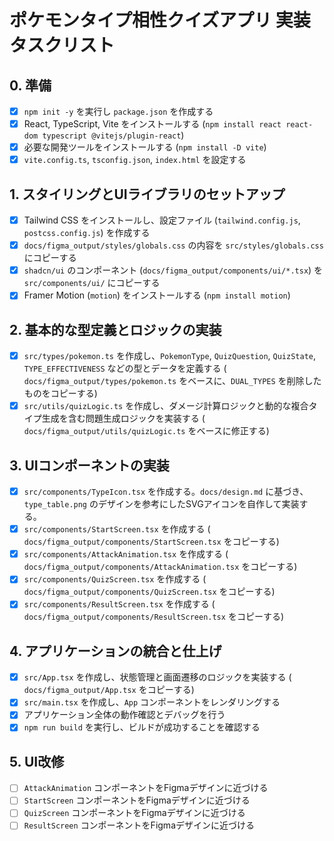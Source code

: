 # ポケモンタイプ相性クイズアプリ 実装タスクリスト

## 0. 準備
- [x] `npm init -y` を実行し `package.json` を作成する
- [x] React, TypeScript, Vite をインストールする (`npm install react react-dom typescript @vitejs/plugin-react`)
- [x] 必要な開発ツールをインストールする (`npm install -D vite`)
- [x] `vite.config.ts`, `tsconfig.json`, `index.html` を設定する

## 1. スタイリングとUIライブラリのセットアップ
- [x] Tailwind CSS をインストールし、設定ファイル (`tailwind.config.js`, `postcss.config.js`) を作成する
- [x] `docs/figma_output/styles/globals.css` の内容を `src/styles/globals.css` にコピーする
- [x] `shadcn/ui` のコンポーネント (`docs/figma_output/components/ui/*.tsx`) を `src/components/ui/` にコピーする
- [x] Framer Motion (`motion`) をインストールする (`npm install motion`)

## 2. 基本的な型定義とロジックの実装
- [x] `src/types/pokemon.ts` を作成し、`PokemonType`, `QuizQuestion`, `QuizState`, `TYPE_EFFECTIVENESS` などの型とデータを定義する ( `docs/figma_output/types/pokemon.ts` をベースに、`DUAL_TYPES` を削除したものをコピーする)
- [x] `src/utils/quizLogic.ts` を作成し、ダメージ計算ロジックと動的な複合タイプ生成を含む問題生成ロジックを実装する ( `docs/figma_output/utils/quizLogic.ts` をベースに修正する)

## 3. UIコンポーネントの実装
- [x] `src/components/TypeIcon.tsx` を作成する。`docs/design.md` に基づき、`type_table.png` のデザインを参考にしたSVGアイコンを自作して実装する。
- [x] `src/components/StartScreen.tsx` を作成する ( `docs/figma_output/components/StartScreen.tsx` をコピーする)
- [x] `src/components/AttackAnimation.tsx` を作成する ( `docs/figma_output/components/AttackAnimation.tsx` をコピーする)
- [x] `src/components/QuizScreen.tsx` を作成する ( `docs/figma_output/components/QuizScreen.tsx` をコピーする)
- [x] `src/components/ResultScreen.tsx` を作成する ( `docs/figma_output/components/ResultScreen.tsx` をコピーする)

## 4. アプリケーションの統合と仕上げ
- [x] `src/App.tsx` を作成し、状態管理と画面遷移のロジックを実装する ( `docs/figma_output/App.tsx` をコピーする)
- [x] `src/main.tsx` を作成し、`App` コンポーネントをレンダリングする
- [x] アプリケーション全体の動作確認とデバッグを行う
- [x] `npm run build` を実行し、ビルドが成功することを確認する

## 5. UI改修
- [ ] `AttackAnimation` コンポーネントをFigmaデザインに近づける
- [ ] `StartScreen` コンポーネントをFigmaデザインに近づける
- [ ] `QuizScreen` コンポーネントをFigmaデザインに近づける
- [ ] `ResultScreen` コンポーネントをFigmaデザインに近づける